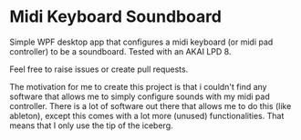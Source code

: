 # Midi Keyboard Soundboard
Simple WPF desktop app that configures a midi keyboard (or midi pad controller) to be a soundboard. Tested with an AKAI LPD 8.

Feel free to raise issues or create pull requests.

The motivation for me to create this project is that i couldn't find any software that allows me to simply configure sounds with my midi pad controller. There is a lot of software out there that allows me to do this (like ableton), except this comes with a lot more (unused) functionalities. That means that I only use the tip of the iceberg.
